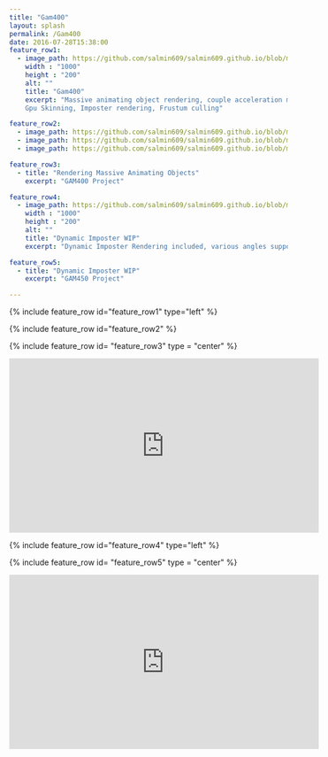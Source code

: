 ```yaml
---
title: "Gam400"
layout: splash
permalink: /Gam400
date: 2016-07-28T15:38:00
feature_row1:
  - image_path: https://github.com/salmin609/salmin609.github.io/blob/master/images/Gam400_DisplayImg.png?raw=true
    width : "1000"
    height : "200"
    alt: ""
    title: "Gam400"
    excerpt: "Massive animating object rendering, couple acceleration methods used in this project.
    Gpu Skinning, Imposter rendering, Frustum culling"

feature_row2:
  - image_path: https://github.com/salmin609/salmin609.github.io/blob/master/images/400_1.png?raw=true
  - image_path: https://github.com/salmin609/salmin609.github.io/blob/master/images/400_2.png?raw=true
  - image_path: https://github.com/salmin609/salmin609.github.io/blob/master/images/400_3.png?raw=true

feature_row3:
  - title: "Rendering Massive Animating Objects"
    excerpt: "GAM400 Project"

feature_row4:
  - image_path: https://github.com/salmin609/salmin609.github.io/blob/master/images/Dynamic-Imposter%20WIP.png?raw=true
    width : "1000"
    height : "200"
    alt: ""
    title: "Dynamic Imposter WIP"
    excerpt: "Dynamic Imposter Rendering included, various angles supported now."

feature_row5:
  - title: "Dynamic Imposter WIP"
    excerpt: "GAM450 Project"

---
```


{% include feature_row id="feature_row1" type="left" %}

{% include feature_row id="feature_row2" %}

{% include feature_row id= "feature_row3" type = "center" %}


<iframe width="560" height="315" src="https://www.youtube.com/embed/RHyr3aFTEsk" title="YouTube video player" frameborder="0" allow="accelerometer; autoplay; clipboard-write; encrypted-media; gyroscope; picture-in-picture" allowfullscreen></iframe>


{% include feature_row id="feature_row4" type="left" %}

{% include feature_row id= "feature_row5" type = "center" %}


<iframe width="560" height="315" src="https://www.youtube.com/embed/vAKZAVt7lh0" title="YouTube video player" frameborder="0" allow="accelerometer; autoplay; clipboard-write; encrypted-media; gyroscope; picture-in-picture" allowfullscreen></iframe>
